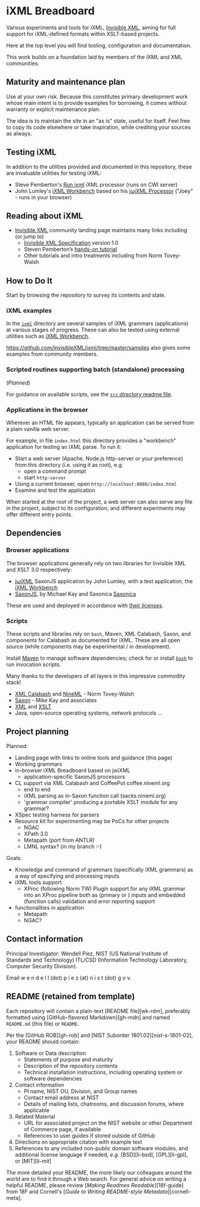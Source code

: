 
# iXML Breadboard

Various experiments and tools for iXML, [Invisible XML](https://invisiblexml.org), aiming for full support for iXML-defined formats within XSLT-based projects.

Here at the top level you will find tooling, configuration and documentation.

This work builds on a foundation laid by members of the iXML and XML communities.

## Maturity and maintenance plan

Use at your own risk. Because this constitutes primary development work whose main intent is to provide examples for borrowing, it comes without warranty or explicit maintenance plan.

The idea is to maintain the site in an "as is" state, useful for itself. Feel free to copy its code elsewhere or take inspiration, while crediting your sources as always.

## Testing iXML

In addition to the utilities provided and documented in this repository, these are invaluable utilities for testing iXML:

- Steve Pemberton's [Run ixml](https://homepages.cwi.nl/~steven/ixml/tutorial/run.html) iXML processor (runs on CWI server)
- John Lumley's [iXML Workbench](https://johnlumley.github.io/jwiXML.xhtml) based on his [jωiXML Processor](https://github.com/johnlumley/jwiXML) ("Joey" - runs in your browser)

## Reading about iXML

- [Invisible XML](https://invisiblexml.org/) community landing page maintains many links including (or jump to)
  - [Invisible XML Specification](https://invisiblexml.org/1.0/) version 1.0
  - Steven Pemberton’s [hands-on tutorial](http://www.cwi.nl/~steven/ixml/tutorial/)
  - Other tutorials and intro treatments including from Norm Tovey-Walsh

## How to Do It

Start by browsing the repository to survey its contents and state.

### iXML examples

In the [`ixml`](ixml/) directory are several samples of iXML grammars (applications) at various stages of progress. These can also be tested using external utilities such as  [iXML Workbench](https://johnlumley.github.io/jwiXML.xhtml).

https://github.com/invisibleXML/ixml/tree/master/samples also gives some examples from community members.

### Scripted routines supporting batch (standalone) processing

(*Planned*)

For guidance on available scripts, see the [`src` directory readme file](src/readme.md).

### Applications in the browser

Wherever an HTML file appears, typically an application can be served from a plain vanilla web server.

For example, in file `index.html` this directory provides a "workbench" application for testing an iXML parse. To run it:

- Start a web server (Apache, Node.js http-server or your preference) from this directory (i.e. using it as root), e.g.
  - open a command prompt
  - start `http-server`
- Using a current browser, open `http://localhost:8080/index.html`
- Examine and test the application

When started at the root of the project, a web server can also serve any file in the project, subject to its configuration, and different experiments may offer different entry points.

## Dependencies

### Browser applications

The browser applications generally rely on two libraries for Invisible XML and XSLT 3.0 respectively:

-  [jωiXML](https://github.com/johnlumley/jwiXML) SaxonJS application by John Lumley, with a test application, the [iXML Workbench](https://johnlumley.github.io/jwiXML.xhtml)
- [SaxonJS](https://saxonica.com/saxon-js/index.xml), by Michael Kay and Saxonica [Saxonica](https://saxonica.com/welcome/welcome.xml)

These are used and deployed in accordance with [their licenses](THIRD_PARTY_LICENSES.md).

### Scripts

These scripts and libraries rely on `bash`, Maven, XML Calabash, Saxon, and components for Calabash as documented for iXML. These are all open source (while components may be experimental / in development).

Install [Maven](https://maven.apache.org) to manage software dependencies; check for or install [`bash`](https://www.gnu.org/software/bash/) to run invocation scripts.

Many thanks to the developers of all layers in this impressive commodity stack!

- [XML Calabash](https://xmlcalabash.com/) and [NineML]() - Norm Tovey-Walsh
- [Saxon](https://saxonica.com/welcome/welcome.xml) - Mike Kay and associates
- [XML](https://www.w3.org/XML/) and [XSLT](https://www.w3.org/Style/XSL/)
- Java, open-source operating systems, network protocols ...

## Project planning

Planned:

- Landing page with links to online tools and guidance (this page)
- Working grammars 
- in-browser iXML Breadboard based on jwiXML
  - application-specific SaxonJS processors 
- CL support via XML Calabash and CoffeePot coffee.nineml.org
  - end to end
  - iXML parsing as in-Saxon function call (sacks.nineml.org)
  - 'grammar compiler' producing a portable XSLT module for any grammar?
- XSpec testing harness for parsers
- Resource kit for experimenting
  may be PoCs for other projects
  - NGAC
  - XPath 3.0
  - Metapath (port from ANTLR)
  - LMNL syntax? (in my branch :-)

Goals:

- Knowledge and command of grammars (specifically iXML grammars) as a way of specifying and processing inputs
- iXML tools support
  - XProc (following Norm TW)
  Plugin support for any iXML grammar into an XProc pipeline
  both as (primary or ) inputs
  and embedded (function calls)
  validation and error reporting support
- functionalities in application
  - Metapath
  - NGAC?


## Contact information

Principal Investigator: Wendell Piez, NIST (US National Institute of Standards and Technology) ITL/CSD (Information Technology Laboratory, Computer Security Division).

Email w e n d e l l (dot) p i e z (at) n i s t (dot) g o v.

## README (retained from template)

Each repository will contain a plain-text [README file][wk-rdm],
preferably formatted using [GitHub-flavored Markdown][gh-mdn] and
named `README.md` (this file) or `README`.

Per the [GitHub ROB][gh-rob] and [NIST Suborder 1801.02][nist-s-1801-02],
your README should contain:

1. Software or Data description
   - Statements of purpose and maturity
   - Description of the repository contents
   - Technical installation instructions, including operating
     system or software dependencies
1. Contact information
   - PI name, NIST OU, Division, and Group names
   - Contact email address at NIST
   - Details of mailing lists, chatrooms, and discussion forums,
     where applicable
1. Related Material
   - URL for associated project on the NIST website or other Department
     of Commerce page, if available
   - References to user guides if stored outside of GitHub
1. Directions on appropriate citation with example text
1. References to any included non-public domain software modules,
   and additional license language if needed, *e.g.* [BSD][li-bsd],
   [GPL][li-gpl], or [MIT][li-mit]

The more detailed your README, the more likely our colleagues
around the world are to find it through a Web search. For general
advice on writing a helpful README, please review
[*Making Readmes Readable*][18f-guide] from 18F and Cornell's
[*Guide to Writing README-style Metadata*][cornell-meta].
